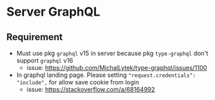# Server GraphQL

## Requirement

- Must use pkg `graphql` v15 in server because pkg `type-graphql` don't support `graphql` v16
  - issue: https://github.com/MichalLytek/type-graphql/issues/1100
- In graphql landing page. Please setting `"request.credentials": "include",` for allow save cookie from login
  - issue: https://stackoverflow.com/a/68164992
